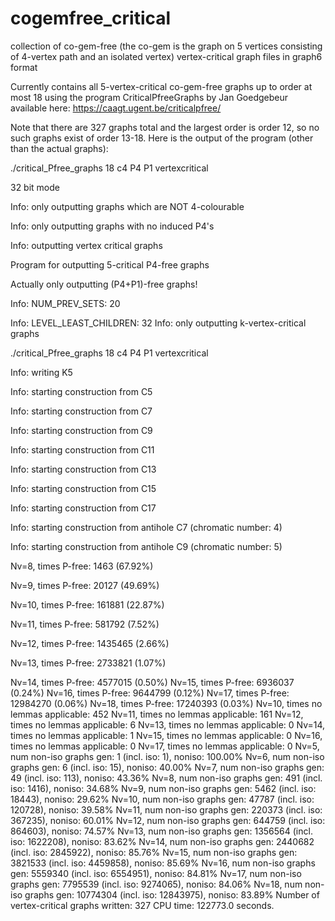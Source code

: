 # cogemfree_critical
collection of co-gem-free (the co-gem is the graph on 5 vertices consisting of 4-vertex path and an isolated vertex) vertex-critical graph files in graph6 format

Currently contains all 5-vertex-critical co-gem-free graphs up to order at most 18 using the program CriticalPfreeGraphs by Jan Goedgebeur available here: https://caagt.ugent.be/criticalpfree/

Note that there are 327 graphs total and the largest order is order 12, so no such graphs exist of order 13-18. Here is the output of the program (other than the actual graphs):


./critical_Pfree_graphs 18 c4 P4 P1 vertexcritical

32 bit mode

Info: only outputting graphs which are NOT 4-colourable

Info: only outputting graphs with no induced P4's

Info: outputting vertex critical graphs

Program for outputting 5-critical P4-free graphs

Actually only outputting (P4+P1)-free graphs!

Info: NUM_PREV_SETS: 20

Info: LEVEL_LEAST_CHILDREN: 32
Info: only outputting k-vertex-critical graphs

./critical_Pfree_graphs 18 c4 P4 P1 vertexcritical

Info: writing K5

Info: starting construction from C5

Info: starting construction from C7

Info: starting construction from C9

Info: starting construction from C11

Info: starting construction from C13

Info: starting construction from C15

Info: starting construction from C17

Info: starting construction from antihole C7 (chromatic number: 4)

Info: starting construction from antihole C9 (chromatic number: 5)

Nv=8, times P-free: 1463 (67.92%)

Nv=9, times P-free: 20127 (49.69%)

Nv=10, times P-free: 161881 (22.87%)

Nv=11, times P-free: 581792 (7.52%)

Nv=12, times P-free: 1435465 (2.66%)

Nv=13, times P-free: 2733821 (1.07%)

Nv=14, times P-free: 4577015 (0.50%)
Nv=15, times P-free: 6936037 (0.24%)
Nv=16, times P-free: 9644799 (0.12%)
Nv=17, times P-free: 12984270 (0.06%)
Nv=18, times P-free: 17240393 (0.03%)
Nv=10, times no lemmas applicable: 452
Nv=11, times no lemmas applicable: 161
Nv=12, times no lemmas applicable: 6
Nv=13, times no lemmas applicable: 0
Nv=14, times no lemmas applicable: 1
Nv=15, times no lemmas applicable: 0
Nv=16, times no lemmas applicable: 0
Nv=17, times no lemmas applicable: 0
Nv=5, num non-iso graphs gen: 1 (incl. iso: 1), noniso: 100.00%
Nv=6, num non-iso graphs gen: 6 (incl. iso: 15), noniso: 40.00%
Nv=7, num non-iso graphs gen: 49 (incl. iso: 113), noniso: 43.36%
Nv=8, num non-iso graphs gen: 491 (incl. iso: 1416), noniso: 34.68%
Nv=9, num non-iso graphs gen: 5462 (incl. iso: 18443), noniso: 29.62%
Nv=10, num non-iso graphs gen: 47787 (incl. iso: 120728), noniso: 39.58%
Nv=11, num non-iso graphs gen: 220373 (incl. iso: 367235), noniso: 60.01%
Nv=12, num non-iso graphs gen: 644759 (incl. iso: 864603), noniso: 74.57%
Nv=13, num non-iso graphs gen: 1356564 (incl. iso: 1622208), noniso: 83.62%
Nv=14, num non-iso graphs gen: 2440682 (incl. iso: 2845922), noniso: 85.76%
Nv=15, num non-iso graphs gen: 3821533 (incl. iso: 4459858), noniso: 85.69%
Nv=16, num non-iso graphs gen: 5559340 (incl. iso: 6554951), noniso: 84.81%
Nv=17, num non-iso graphs gen: 7795539 (incl. iso: 9274065), noniso: 84.06%
Nv=18, num non-iso graphs gen: 10774304 (incl. iso: 12843975), noniso: 83.89%
Number of vertex-critical graphs written: 327
CPU time: 122773.0 seconds.

